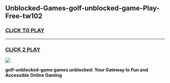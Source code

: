 
## Unblocked-Games-golf-unblocked-game-Play-Free-tw102
<h3>
<a href="https://premium76.site?title=golf-unblocked-game&ref=18A1">CLICK TO PLAY</a></h3>
<hr>

<h3>
<a href="https://premium76.site?title=golf-unblocked-game&ref=18A1">CLICK 2 PLAY</a>
  
</h3>

<a href="https://premium76.site?title=golf-unblocked-game&ref=18A1"><img src="https://clearcache.store/games.png"></a>


**golf-unblocked-game games unblocked: Your Gateway to Fun and Accessible Online Gaming**
